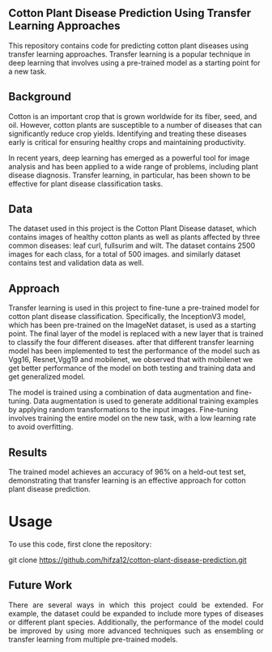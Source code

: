 
## Cotton Plant Disease Prediction Using Transfer Learning Approaches 


This repository contains code for predicting cotton plant diseases using transfer learning approaches. Transfer learning is a popular technique in deep learning that involves using a pre-trained model as a starting point for a new task.


## Background

Cotton is an important crop that is grown worldwide for its fiber, seed, and oil. However, cotton plants are susceptible to a number of diseases that can significantly reduce crop yields. Identifying and treating these diseases early is critical for ensuring healthy crops and maintaining productivity.

In recent years, deep learning has emerged as a powerful tool for image analysis and has been applied to a wide range of problems, including plant disease diagnosis. Transfer learning, in particular, has been shown to be effective for plant disease classification tasks.

## Data
The dataset used in this project is the Cotton Plant Disease dataset, which contains images of healthy cotton plants as well as plants affected by three common diseases: leaf curl, fullsurim and wilt. The dataset contains 2500 images for each class, for a total of 500 images. and similarly dataset contains test and validation data as well.

## Approach
Transfer learning is used in this project to fine-tune a pre-trained model for cotton plant disease classification. Specifically, the InceptionV3 model, which has been pre-trained on the ImageNet dataset, is used as a starting point. The final layer of the model is replaced with a new layer that is trained to classify the four different diseases. after that different transfer learning model has been implemented to test the performance of the model such as Vgg16, Resnet,Vgg19 and mobilenet, we observed that with mobilenet we get better performance of the model on both testing and training data and get generalized model. 

The model is trained using a combination of data augmentation and fine-tuning. Data augmentation is used to generate additional training examples by applying random transformations to the input images. Fine-tuning involves training the entire model on the new task, with a low learning rate to avoid overfitting.

## Results

The trained model achieves an accuracy of 96% on a held-out test set, demonstrating that transfer learning is an effective approach for cotton plant disease prediction.

# Usage
To use this code, first clone the repository:


git clone https://github.com/hifza12/cotton-plant-disease-prediction.git

## Future Work
<p style="text-align: justify;">
There are several ways in which this project could be extended. For example, the dataset could be expanded to include more types of diseases or different plant species. Additionally, the performance of the model could be improved by using more advanced techniques such as ensembling or transfer learning from multiple pre-trained models.
</p>

